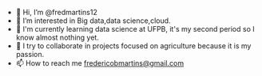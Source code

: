 - 👋 Hi, I’m @fredmartins12
- 👀 I’m interested in Big data,data science,cloud.
- 🌱 I'm currently learning data science at UFPB, it's my second period so I know almost nothing yet.
- 💞️ I try to collaborate in projects focused on agriculture because it is my passion.
- 📫 How to reach me fredericobmartins@gmail.com

<!---
fredmartins12/fredmartins12 is a ✨ special ✨ repository because its `README.md` (this file) appears on your GitHub profile.
You can click the Preview link to take a look at your changes.
--->
